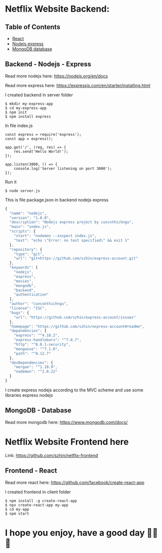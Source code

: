 # Netflix Website Backend:

## Table of Contents

-   [React](#frontend---react)
-   [Nodejs express](#backend---nodejs---express)
-   [MongoDB database](#mongodb---database)

## Backend - Nodejs - Express

Read more nodejs here: https://nodejs.org/en/docs

Read more express here: https://expressjs.com/en/starter/installing.html

I created backend in server folder

```
$ mkdir my-express-app
$ cd my-express-app
$ npm init
$ npm install express
```

In file index.js

```node
const express = require('express');
const app = express();

app.get('/', (req, res) => {
    res.send('Hello World!');
});

app.listen(3000, () => {
    console.log('Server listening on port 3000');
});
```

Run it

```
$ node server.js
```

This is file package.json in backend nodejs express

```javascript
{
  "name": "nodejs",
  "version": "1.0.0",
  "description": "Nodejs express project by cuncnthichngu",
  "main": "index.js",
  "scripts": {
    "start": "nodemon --inspect index.js",
    "test": "echo \"Error: no test specified\" && exit 1"
  },
  "repository": {
    "type": "git",
    "url": "git+https://github.com/szhin/express-account.git"
  },
  "keywords": [
    "nodejs",
    "express",
    "movies",
    "mongodb",
    "backend",
    "authentication"
  ],
  "author": "cunconthichngu",
  "license": "ISC",
  "bugs": {
    "url": "https://github.com/szhin/express-account/issues"
  },
  "homepage": "https://github.com/szhin/express-account#readme",
  "dependencies": {
    "express": "^4.18.2",
    "express-handlebars": "^7.0.7",
    "http": "^0.0.1-security",
    "mongoose": "^7.1.0",
    "path": "^0.12.7"
  },
  "devDependencies": {
    "morgan": "^1.10.0",
    "nodemon": "^2.0.22"
  }
}


```

I create express nodejs according to the MVC scheme and use some libraries express nodejs

## MongoDB - Database

Read more mongodb here: https://www.mongodb.com/docs/

# Netflix Website Frontend here

Link: https://github.com/szhin/netflix-frontend

## Frontend - React

Read more react here: https://github.com/facebook/create-react-app

I created frontend in client folder

```
$ npm install -g create-react-app
$ npx create-react-app my-app
$ cd my-app
$ npm start
```

# I hope you enjoy, have a good day 🥹😙😋
